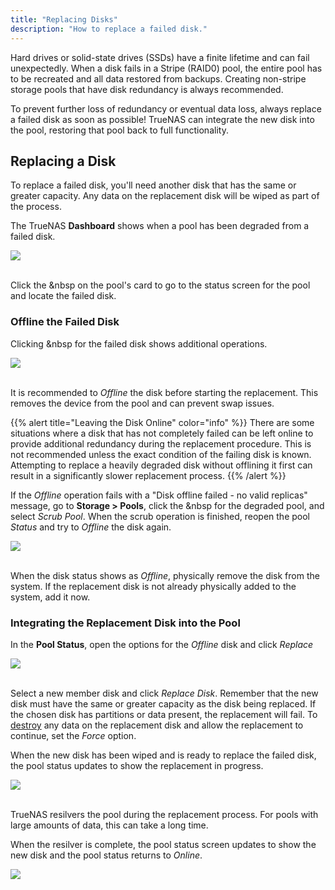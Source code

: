 ```yaml
---
title: "Replacing Disks"
description: "How to replace a failed disk."
---
```


Hard drives or solid-state drives (SSDs) have a finite lifetime and can fail unexpectedly.
When a disk fails in a Stripe (RAID0) pool, the entire pool has to be recreated and all data restored from backups.
Creating non-stripe storage pools that have disk redundancy is always recommended.

To prevent further loss of redundancy or eventual data loss, always replace a failed disk as soon as possible!
TrueNAS can integrate the new disk into the pool, restoring that pool back to full functionality.

## Replacing a Disk

To replace a failed disk, you'll need another disk that has the same or greater capacity.
Any data on the replacement disk will be wiped as part of the process.

The TrueNAS **Dashboard** shows when a pool has been degraded from a failed disk.

<img src="/images/pool-degraded.png">
<br><br>

Click the <i class="fas fa-cog" aria-hidden="true" title="Settings"></i>&nbsp on the pool's card to go to the status screen for the pool and locate the failed disk.

### Offline the Failed Disk

Clicking <i class="fas fa-ellipsis-v" aria-hidden="true" title="Options"></i>&nbsp for the failed disk shows additional operations.

<img src="/images/failed-drive-options.png">
<br><br>

It is recommended to *Offline* the disk before starting the replacement.
This removes the device from the pool and can prevent swap issues.

{{% alert title="Leaving the Disk Online" color="info" %}}
There are some situations where a disk that has not completely failed can be left online to provide additional redundancy during the replacement procedure.
This is not recommended unless the exact condition of the failing disk is known.
Attempting to replace a heavily degraded disk without offlining it first can result in a significantly slower replacement process.
{{% /alert %}}

If the *Offline* operation fails with a "Disk offline failed - no valid replicas" message, go to **Storage > Pools**, click the <i class="fas fa-cog" aria-hidden="true" title="Settings"></i>&nbsp for the degraded pool, and select *Scrub Pool*.
When the scrub operation is finished, reopen the pool *Status* and try to *Offline* the disk again.

<img src="/images/disk-offline.png">
<br><br>

When the disk status shows as *Offline*, physically remove the disk from the system.
If the replacement disk is not already physically added to the system, add it now.

### Integrating the Replacement Disk into the Pool

In the **Pool Status**, open the options for the *Offline* disk and click *Replace*

<img src="/images/disk-replace.png">
<br><br>

Select a new member disk and click *Replace Disk*.
Remember that the new disk must have the same or greater capacity as the disk being replaced.
If the chosen disk has partitions or data present, the replacement will fail.
To <ins>destroy</ins> any data on the replacement disk and allow the replacement to continue, set the *Force* option.

When the new disk has been wiped and is ready to replace the failed disk, the pool status updates to show the replacement in progress.

<img src="/images/pool-status-replace.png">
<br><br>

TrueNAS resilvers the pool during the replacement process.
For pools with large amounts of data, this can take a long time.

When the resilver is complete, the pool status screen updates to show the new disk and the pool status returns to *Online*.

<img src="/images/pool-status-replace-complete.png">
<br><br>
